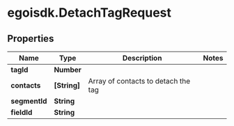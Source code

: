 # egoisdk.DetachTagRequest

## Properties

Name | Type | Description | Notes
------------ | ------------- | ------------- | -------------
**tagId** | **Number** |  | 
**contacts** | **[String]** | Array of contacts to detach the tag | 
**segmentId** | **String** |  | 
**fieldId** | **String** |  | 



